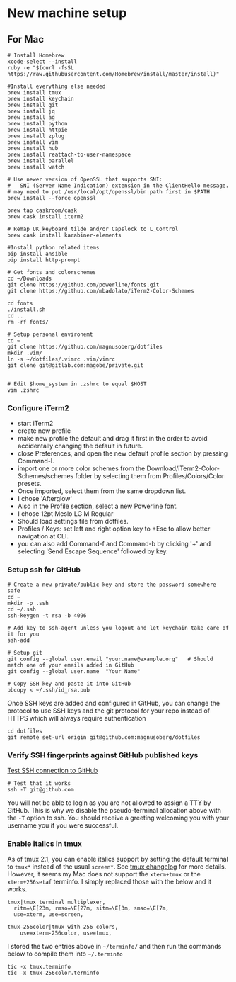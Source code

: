 # New machine setup #

## For Mac ##

```
# Install Homebrew
xcode-select --install
ruby -e "$(curl -fsSL https://raw.githubusercontent.com/Homebrew/install/master/install)"

#Install everything else needed
brew install tmux
brew install keychain
brew install git
brew install jq
brew install ag
brew install python
brew install httpie
brew install zplug
brew install vim
brew install hub
brew install reattach-to-user-namespace
brew install parallel
brew install watch

# Use newer version of OpenSSL that supports SNI:
#   SNI (Server Name Indication) extension in the ClientHello message.
# may need to put /usr/local/opt/openssl/bin path first in $PATH
brew install --force openssl

brew tap caskroom/cask
brew cask install iterm2

# Remap UK keyboard tilde and/or Capslock to L_Control
brew cask install karabiner-elements

#Install python related items
pip install ansible
pip install http-prompt

# Get fonts and colorschemes
cd ~/Downloads
git clone https://github.com/powerline/fonts.git
git clone https://github.com/mbadolato/iTerm2-Color-Schemes

cd fonts
./install.sh
cd ..
rm -rf fonts/

# Setup personal environemt
cd ~
git clone https://github.com/magnusoberg/dotfiles
mkdir .vim/
ln -s ~/dotfiles/.vimrc .vim/vimrc
git clone git@gitlab.com:magobe/private.git


# Edit $home_system in .zshrc to equal $HOST
vim .zshrc
```

### Configure iTerm2
- start iTerm2
- create new profile
- make new profile the default and drag it first in the order to avoid accidentally changing the default in future.
- close Preferences, and open the new default profile section by pressing Command-I.
- import one or more color schemes from the Download/iTerm2-Color-Schemes/schemes folder by selecting them from Profiles/Colors/Color presets.
- Once imported, select them from the same dropdown list.
- I chose 'Afterglow'
- Also in the Profile section, select a new Powerline font.
- I chose 12pt Meslo LG M Regular
- Should load settings file from dotfiles.
- Profiles / Keys: set left and right option key to +Esc to allow better navigation at CLI.
- you can also add Command-f and Command-b by clicking '+' and selecting 'Send Escape Sequence' followed by key.

### Setup ssh for GitHub
```
# Create a new private/public key and store the password somewhere safe
cd ~
mkdir -p .ssh
cd ~/.ssh
ssh-keygen -t rsa -b 4096

# Add key to ssh-agent unless you logout and let keychain take care of it for you
ssh-add

# Setup git
git config --global user.email "your.name@example.org"   # Should match one of your emails added in GitHub
git config --global user.name  "Your Name"

# Copy SSH key and paste it into GitHub
pbcopy < ~/.ssh/id_rsa.pub
```
Once SSH keys are added and configured in GitHub, you can change the protocol
to use SSH keys and the git protocol for your repo instead of HTTPS which will
always require authentication
```
cd dotfiles
git remote set-url origin git@github.com:magnusoberg/dotfiles
```

### Verify SSH fingerprints against GitHub published keys
[Test SSH connection to GitHub](https://help.github.com/articles/testing-your-ssh-connection/)
```
# Test that it works
ssh -T git@github.com
```
You will not be able to login as you are not allowed to assign a TTY by GitHub.
This is why we disable the pseudo-terminal allocation above with the `-T`
option to ssh. You should receive a greeting welcoming you with your username
you if you were successful.

### Enable italics in tmux
As of tmux 2.1, you can enable italics support by setting the default terminal
to `tmux*` instead of the usual `screen*`. See [tmux
changelog](https://github.com/tmux/tmux/blob/2.1/FAQ#L355-L383) for more
details. However, it seems my Mac does not support the `xterm+tmux` or the
`xterm+256setaf` terminfo. I simply replaced those with the below and it works.
```
tmux|tmux terminal multiplexer,
  ritm=\E[23m, rmso=\E[27m, sitm=\E[3m, smso=\E[7m,
  use=xterm, use=screen,

tmux-256color|tmux with 256 colors,
    use=xterm-256color, use=tmux,
```
I stored the two entries above in `~/terminfo/` and then run the commands below
to compile them into `~/.terminfo`
```
tic -x tmux.terminfo
tic -x tmux-256color.terminfo
```

